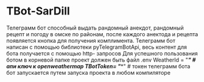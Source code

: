 # TBot-SarDill
Телеграмм бот способный выдать рандомный анекдот, рандомный рецепт и погоду в омске по районам,
после каждого анектода и рецепта появляется кнопка для получения комплимента.
Телеграмм бот написан с помощью библиотеки pyTelegramBotApi, весь контент для бота получается с помощью http- запросов
Для успешного пользования ботом в корневой папке проект должен быть файл .env
WeatherId = "*****"    # апи ключ к openweathermap
TBotToken= "******"    # токен телеграмм бота
бот запускается путем запуска проекта в любом компиляторе 

